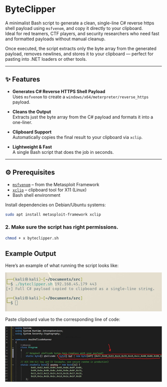 # ByteClipper

A minimalist Bash script to generate a clean, single-line C# reverse https shell payload using `msfvenom`, and copy it directly to your clipboard.  
Ideal for red teamers, CTF players, and security researchers who need fast and formatted payloads without manual cleanup.

Once executed, the script extracts only the byte array from the generated payload, removes newlines, and stores it to your clipboard — perfect for pasting into .NET loaders or other tools.

---

## ✨ Features

- **Generates C# Reverse HTTPS Shell Payload**  
  Uses `msfvenom` to create a `windows/x64/meterpreter/reverse_https` payload.

- **Cleans the Output**  
  Extracts just the byte array from the C# payload and formats it into a one-liner.

- **Clipboard Support**  
  Automatically copies the final result to your clipboard via `xclip`.

- **Lightweight & Fast**  
  A single Bash script that does the job in seconds.

---

## ⚙️ Prerequisites

- [`msfvenom`](https://www.metasploit.com/) – from the Metasploit Framework  
- [`xclip`](https://linux.die.net/man/1/xclip) – clipboard tool for X11 (Linux)  
- Bash shell environment

Install dependencies on Debian/Ubuntu systems:

```bash
sudo apt install metasploit-framework xclip
```

### 2. Make sure the script has right permissions.

```bash
chmod + x byteclipper.sh
```

## Example Output

Here’s an example of what running the script looks like:

![Example Output 1](https://github.com/Y3llowDuck/byteclipper/blob/main/byteclipper1.jpg)

Paste clipboard value to the corresponding line of code:

![Example Output 2](https://github.com/Y3llowDuck/byteclipper/blob/main/byteclipper2.jpg)


